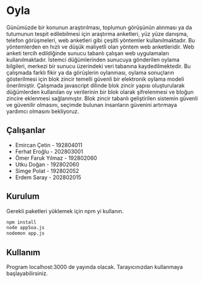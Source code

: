 # Oyla

Günümüzde bir konunun araştırılması, toplumun görüşünün alınması ya da tutumunun tespit edilebilmesi için araştırma anketleri, yüz yüze danışma, telefon görüşmeleri, web anketleri gibi çeşitli yöntemler kullanılmaktadır. Bu yöntemlerden en hızlı ve düşük maliyetli olan yöntem web anketleridir. Web anketi tercih edildiğinde sunucu tabanlı çalışan web uygulamaları kullanılmaktadır. İstemci düğümlerinden sunucuya gönderilen oylama bilgileri, merkezi bir sunucu üzerindeki veri tabanına kaydedilmektedir. Bu çalışmada farklı fikir ya da görüşlerin oylanması, oylama sonuçların gösterilmesi için blok zincir temelli güvenli bir elektronik oylama modeli önerilmiştir. Çalışmada javascript dilinde blok zincir yapısı oluşturularak düğümlerden kullanılan oy verilerinin bir blok olarak şifrelenmesi ve bloğun zincire eklenmesi sağlanmıştır. Blok zincir tabanlı geliştirilen sistemin güvenli ve güvenilir olmasını, seçimde bulunan insanların güvenini artırmaya yardımcı olmasını bekliyoruz.

## Çalışanlar
- Emircan Çetin - 192804011
- Ferhat Eroğlu - 202803001
- Ömer Faruk Yılmaz - 192802060
- Utku Doğan - 192802060
- Simge Polat - 192802052
- Erdem Saray - 202802015


## Kurulum

Gerekli paketleri yüklemek için npm yi kullanın.

```bash
npm install
node appSoa.js
nodemon app.js
```

## Kullanım

Program localhost:3000 de yayında olacak.
Tarayıcınızdan kullanmaya başlayabilirsiniz.
